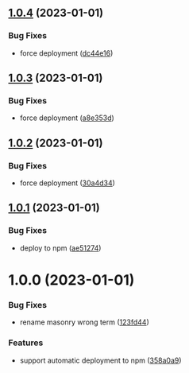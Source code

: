 ## [1.0.4](https://github.com/esakal/obsidian-album/compare/cli-v1.0.3...cli-v1.0.4) (2023-01-01)


### Bug Fixes

* force deployment ([dc44e16](https://github.com/esakal/obsidian-album/commit/dc44e161ee615556a7bbea979071663d68b3522b))

## [1.0.3](https://github.com/esakal/obsidian-album/compare/cli-v1.0.2...cli-v1.0.3) (2023-01-01)


### Bug Fixes

* force deployment ([a8e353d](https://github.com/esakal/obsidian-album/commit/a8e353de55a00e64199fa246bf18987e1909b3d0))

## [1.0.2](https://github.com/esakal/obsidian-album/compare/cli-v1.0.1...cli-v1.0.2) (2023-01-01)


### Bug Fixes

* force deployment ([30a4d34](https://github.com/esakal/obsidian-album/commit/30a4d34786f5b51e15b2de3f1d46f9691fe9c740))

## [1.0.1](https://github.com/esakal/obsidian-album/compare/cli-v1.0.0...cli-v1.0.1) (2023-01-01)


### Bug Fixes

* deploy to npm ([ae51274](https://github.com/esakal/obsidian-album/commit/ae5127487da52abf4e47619ab254b1fd73bc8d2a))

# 1.0.0 (2023-01-01)


### Bug Fixes

* rename masonry wrong term ([123fd44](https://github.com/esakal/obsidian-album/commit/123fd44fd3f18180fd6a843651b82c4f8ef38dbc))


### Features

* support automatic deployment to npm ([358a0a9](https://github.com/esakal/obsidian-album/commit/358a0a97fbcd8b39192ab2b0c350d6e9995bf021))
